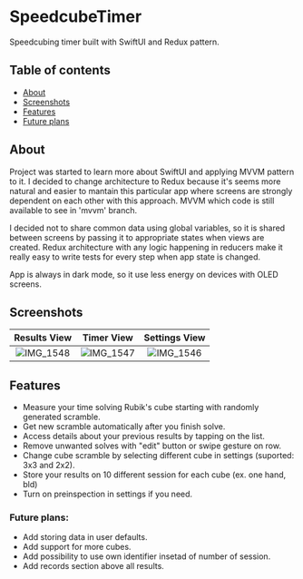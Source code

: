 # SpeedcubeTimer
Speedcubing timer built with SwiftUI and Redux pattern.

## Table of contents
* [About](#about)
* [Screenshots](#screenshots)
* [Features](#features)
* [Future plans](#future-plans)

## About

Project was started to learn more about SwiftUI and applying MVVM pattern to it. I decided to change architecture to Redux because it's seems more natural and easier to mantain this particular app where screens are strongly dependent on each other with this approach. MVVM which code is still available to see in 'mvvm' branch.

I decided not to share common data using global variables, so it is shared between screens by passing it to appropriate states when views are created.
Redux architecture with any logic happening in reducers make it really easy to write tests for every step when app state is changed.

App is always in dark mode, so it use less energy on devices with OLED screens.

## Screenshots

Results View | Timer View | Settings View
:---:|:-----:|:---:
![IMG_1548](https://user-images.githubusercontent.com/63157451/168847927-4cbfe3bb-2149-45c8-9be9-df20c28805b9.PNG) | ![IMG_1547](https://user-images.githubusercontent.com/63157451/168847889-3990bf66-8b5b-411a-9f7b-324ab360d63a.PNG) | ![IMG_1546](https://user-images.githubusercontent.com/63157451/168847752-44325757-0c66-496c-b022-185e7bae77b4.PNG)


## Features

* Measure your time solving Rubik's cube starting with randomly generated scramble.
* Get new scramble automatically after you finish solve.
* Access details about your previous results by tapping on the list.
* Remove unwanted solves with "edit" button or swipe gesture on row.
* Change cube scramble by selecting different cube in settings (suported: 3x3 and 2x2).
* Store your results on 10 different session for each cube (ex. one hand, bld)
* Turn on preinspection in settings if you need.

### Future plans:

* Add storing data in user defaults.
* Add support for more cubes.
* Add possibility to use own identifier insetad of number of session.
* Add records section above all results.
